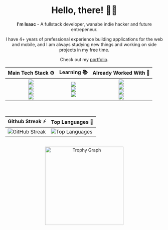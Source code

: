 <div align="center">
    
  # Hello, there! 🤙🏼
  
  **I'm Isaac** - A fullstack developer, wanabe indie hacker and future entrepeneur. 
  
  I have 4+ years of prefessional experience building applications for the web and mobile, and I am always studying new things and working on side projects in my free time.
  
  Check out my [portfolio](https://isaacmuniz.vercel.app).

  <table>
    <thead>
      <tr>
        <th style="text-align: center;">Main Tech Stack ⚙️</th>
        <th style="text-align: center;">Learning 📚️</th>
        <th style="text-align: center;">Already Worked With 💾</th>
      </tr>
    </thead>
    <tbody>
      <tr>
        <!-- Main Tech Stack -->
        <td>
          <div align="center">
            <img src="https://skills.syvixor.com/api/icons?i=reactjs,nextjs,tailwindcss,zod" />
            <br/>
            <img src="https://skills.syvixor.com/api/icons?i=prisma,jwt,jest,zustand" />
            <br/>
            <img src="https://skills.syvixor.com/api/icons?i=nodejs,nestjs,postgresql,docker" />
            <br/>
            <img src="https://skills.syvixor.com/api/icons?i=typescript,javascript" />
          </div>
        </td>
        <!-- Studying -->
        <td>
          <div align="center">
            <img src="https://skills.syvixor.com/api/icons?i=angular,reactnative" />
            <br/>
            <img src="https://skills.syvixor.com/api/icons?i=django,dotnet" />
            <br/>
            <img src="https://skills.syvixor.com/api/icons?i=python,csharp" />
          </div>
        </td>
        <!-- Already Worked With -->
        <td>
          <div align="center">
            <img src="https://skills.syvixor.com/api/icons?i=flutter,bootstrap" />
            <br/>
            <img src="https://skills.syvixor.com/api/icons?i=redux,reacthookform,reactquery" />
            <br/>
            <img src="https://skills.syvixor.com/api/icons?i=expressjs,mysql,sequelize" />
            <br/>
            <img src="https://skills.syvixor.com/api/icons?i=php" />
          </div>
        </td>
      </tr>
    </tbody>
  </table>

  <br/>

  <table>
    <thead>
      <tr>
        <th style="text-align: center;">Github Streak ⚡️</th>
        <th style="text-align: center;">Top Languages 📜</th>
      </tr>
    </thead>
    <tbody>
      <tr>
        <!-- Streak -->
        <td>
          <img src="https://gh-streaks-isaacmuniz.vercel.app?user=codigoisaac&background=000000&border=B9F9F8&stroke=B9F9F8&ring=0E9F44&fire=0E9F44&currStreakNum=B9F9F8&sideNums=B9F9F8&currStreakLabel=F06292&sideLabels=F06292&dates=0E9F44&excludeDaysLabel=0E9F44" alt="GitHub Streak">
        </td>
        <!-- Top Languages -->
        <td>
          <img src="https://gh-stats-isaacmuniz.vercel.app/api/top-langs/?username=codigoisaac&theme=radical&layout=compact&title_color=F06292&text_color=0E9F44&border_color=B9F9F8&bg_color=000" alt="Top Languages" />
        </td>
      </tr>
    </tbody>
  </table>

  <br/>
  
  <!-- Trophies -->
  <img src="https://gh-trophies-isaacmuniz.vercel.app?username=codigoisaac&theme=radical&margin-w=5&margin-h=5&no-frame=true&no-bg=false&row=2&column=3" height="250" alt="Trophy Graph"  />          

  
  <!-- [![Isaac's github activity graph](https://github-readme-activity-graph.vercel.app/graph?username=codigoisaac&bg_color=0d1117&color=b9f9f8&line=b9f9f8&point=0e9f44&area=true&area_color=0e9f44&hide_border=true)](https://github.com/ashutosh00710/github-readme-activity-graph) -->
</div>

